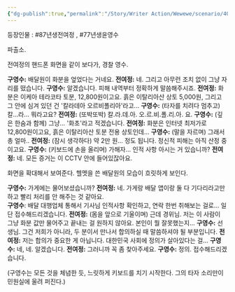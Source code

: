 ```yaml
---
{"dg-publish":true,"permalink":"/Story/Writer Action/Wewewe/scenario/40. 이 새X 신고하고 왔습니다/"}
---
```


등장인물 : #87년생전여정 , #77년생윤영수

파출소.

전여정의 핸드폰 화면을 같이 보다가, 경찰 영수.

**구영수:** 배달원이 화분을 엎었다는 거네요.
**전여정:** 네. 그리고 아무런 조치 없이 그냥 자리를 떴습니다.
**구영수:** 알겠습니다. 피해 내역부터 정확하게 말씀해주시죠.
**전여정:** 화분은 이케아 테라코타 토분, 12,800원이고요. 흙은 이탈리아산 상토 5,000원, 그리고 그 안에 심겨 있던 건 '칼라데아 오르비폴리아'라고...
**구영수:** (타자를 치려다 멈추고) 칼...라... 뭐라고요?
**전여정:** (또박또박) 칼.라.데.아. 오.르.비.폴.리.아. 요.
**구영수:** (깊은 한숨과 함께) 그냥... '화초'라고 적겠습니다.
**전여정:** 화분은 인터넷 최저가로 12,800원이고요, 흙은 이탈리아산 토분 전용 상토인데...
**구영수:** (말을 자르며) 그래서 총 얼마..
**전여정:** (잠시 생각하다) 약 2만 원... 정도 됩니다. 정신적 피해는 아직 산정 중이고요.
**구영수:** (키보드에 손을 올리며) 가해자... 인적 사항 아시는 거 있습니까?
**전여정:** 네. 모든 증거는 이 CCTV 안에 들어있잖아요. 

화면을 확대해서 보여준다. 헬멧을 쓴 배달원의 모습이 흐릿하게 보인다.

**구영수:** 가게에는 물어보셨습니까?
**전여정:** 네. 가게랑 배달 앱이랑 둘 다 기다리라고만 하고 빨리 처리를 안 해주는 것 같아요.  
**구영수**: 배달 대행업체 통해서 기사님 인적사항 확인하고, 연락 한번 취해보는 걸로... 일단 접수해드리겠습니다.
**전여정:** (몸을 앞으로 기울이며) 근데 경위님. 저는 이 사람이 그냥 화분 값만 물어주고 끝내는 걸 원하지 않아요. 본인이 뭘 잘못했는지...
**구영수:** 선생님. 그건 저희가 아니라, 두 분이서 만나서 합의하실 때 말씀하셔야 될 부분입니다.
**전여정:** 저는 합의가 중요한 게 아닙니다. 대한민국 사회에 정의가 살아있다는 걸... 
**구영수:** 네, 네. 알겠습니다. 
**전여정:** 그러니까 꼭 좀 찾아주세요.
**구영수:** 정의. 접수해드리겠습니다.

(구영수는 모든 것을 체념한 듯, 느릿하게 키보드를 치기 시작한다. 그의 타자 소리만이 민원실에 울려 퍼진다.)

